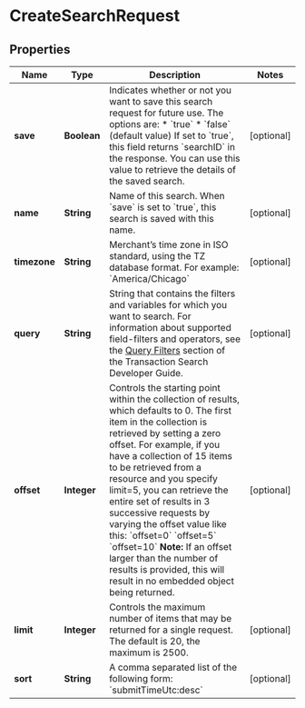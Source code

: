 
# CreateSearchRequest

## Properties
Name | Type | Description | Notes
------------ | ------------- | ------------- | -------------
**save** | **Boolean** | Indicates whether or not you want to save this search request for future use. The options are:  * &#x60;true&#x60; * &#x60;false&#x60; (default value)  If set to &#x60;true&#x60;, this field returns &#x60;searchID&#x60; in the response. You can use this value to retrieve the details of the saved search.  |  [optional]
**name** | **String** | Name of this search. When &#x60;save&#x60; is set to &#x60;true&#x60;, this search is saved with this name.  |  [optional]
**timezone** | **String** | Merchant’s time zone in ISO standard, using the TZ database format. For example: &#x60;America/Chicago&#x60;  |  [optional]
**query** | **String** | String that contains the filters and variables for which you want to search. For information about supported field-filters and operators, see the [Query Filters]( https://developer.cybersource.com/api/developer-guides/dita-txn-search-details-rest-api-dev-guide-102718/txn-search-intro/txn-filtering.html) section of the Transaction Search Developer Guide.  |  [optional]
**offset** | **Integer** | Controls the starting point within the collection of results, which defaults to 0. The first item in the collection is retrieved by setting a zero offset.  For example, if you have a collection of 15 items to be retrieved from a resource and you specify limit&#x3D;5, you can retrieve the entire set of results in 3 successive requests by varying the offset value like this:  &#x60;offset&#x3D;0&#x60; &#x60;offset&#x3D;5&#x60; &#x60;offset&#x3D;10&#x60;  **Note:** If an offset larger than the number of results is provided, this will result in no embedded object being returned.  |  [optional]
**limit** | **Integer** | Controls the maximum number of items that may be returned for a single request. The default is 20, the maximum is 2500.  |  [optional]
**sort** | **String** | A comma separated list of the following form:  &#x60;submitTimeUtc:desc&#x60;  |  [optional]



